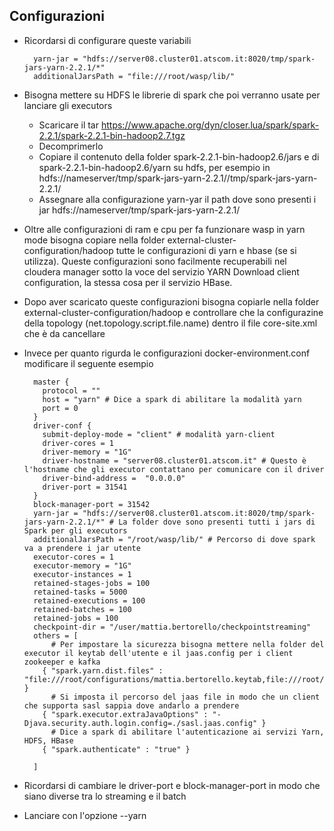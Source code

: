 ## Configurazioni

- Ricordarsi di configurare queste variabili 
  
        yarn-jar = "hdfs://server08.cluster01.atscom.it:8020/tmp/spark-jars-yarn-2.2.1/*"
        additionalJarsPath = "file:///root/wasp/lib/"
      
  
- Bisogna mettere su HDFS le librerie di spark che poi verranno usate per lanciare gli executors 
    - Scaricare il tar https://www.apache.org/dyn/closer.lua/spark/spark-2.2.1/spark-2.2.1-bin-hadoop2.7.tgz
    - Decomprimerlo 
    - Copiare il contenuto della folder spark-2.2.1-bin-hadoop2.6/jars e di spark-2.2.1-bin-hadoop2.6/yarn su hdfs, per esempio in hdfs://nameserver/tmp/spark-jars-yarn-2.2.1//tmp/spark-jars-yarn-2.2.1/
    - Assegnare alla configurazione yarn-yar il path dove sono presenti i jar  hdfs://nameserver/tmp/spark-jars-yarn-2.2.1/
   
- Oltre alle configurazioni di ram e cpu per fa funzionare wasp in yarn mode bisogna copiare nella folder external-cluster-configuration/hadoop
  tutte le configurazioni di yarn e hbase (se si utilizza).
  Queste configurazioni sono facilmente recuperabili nel cloudera manager sotto la voce del servizio YARN Download client configuration, la stessa cosa per il servizio HBase.
  
- Dopo aver scaricato queste configurazioni bisogna copiarle nella folder external-cluster-configuration/hadoop
  e controllare che la configurazine della topology (net.topology.script.file.name) dentro il file core-site.xml che è da cancellare

- Invece per quanto rigurda le configurazioni docker-environment.conf modificare il seguente esempio

        master {
          protocol = ""
          host = "yarn" # Dice a spark di abilitare la modalità yarn
          port = 0
        }
        driver-conf {
          submit-deploy-mode = "client" # modalità yarn-client
          driver-cores = 1              
          driver-memory = "1G"
          driver-hostname = "server08.cluster01.atscom.it" # Questo è l'hostname che gli executor contattano per comunicare con il driver
          driver-bind-address =  "0.0.0.0"
          driver-port = 31541
        }
        block-manager-port = 31542
        yarn-jar = "hdfs://server08.cluster01.atscom.it:8020/tmp/spark-jars-yarn-2.2.1/*" # La folder dove sono presenti tutti i jars di Spark per gli executors 
        additionalJarsPath = "/root/wasp/lib/" # Percorso di dove spark va a prendere i jar utente 
        executor-cores = 1
        executor-memory = "1G"
        executor-instances = 1
        retained-stages-jobs = 100
        retained-tasks = 5000
        retained-executions = 100
        retained-batches = 100
        retained-jobs = 100
        checkpoint-dir = "/user/mattia.bertorello/checkpointstreaming"
        others = [
            # Per impostare la sicurezza bisogna mettere nella folder del executor il keytab dell'utente e il jaas.config per i client zookeeper e kafka 
          { "spark.yarn.dist.files" : "file:///root/configurations/mattia.bertorello.keytab,file:///root/configurations/sasl.jaas.config" }
            # Si imposta il percorso del jaas file in modo che un client che supporta sasl sappia dove andarlo a prendere 
          { "spark.executor.extraJavaOptions" : "-Djava.security.auth.login.config=./sasl.jaas.config" }
            # Dice a spark di abilitare l'autenticazione ai servizi Yarn, HDFS, HBase
          { "spark.authenticate" : "true" }
        
        ]
- Ricordarsi di cambiare le driver-port e block-manager-port in modo che siano diverse tra lo streaming e il batch 

- Lanciare con l'opzione --yarn